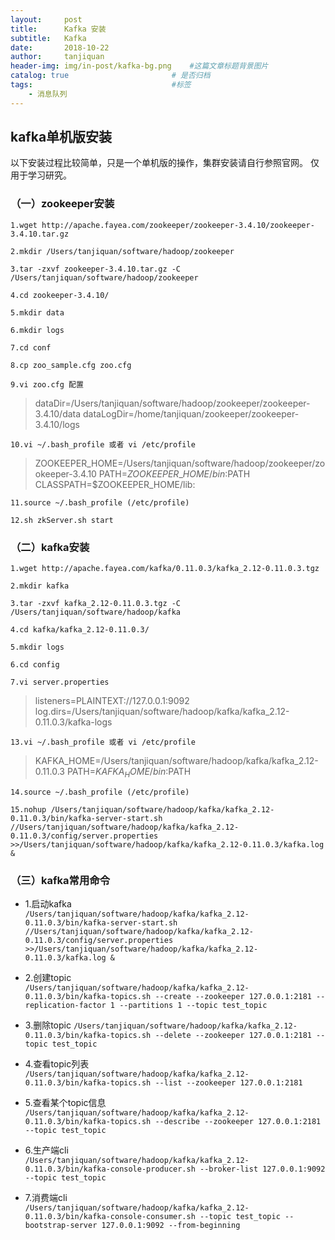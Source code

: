 ```yaml
---
layout:     post
title:      Kafka 安装
subtitle:   Kafka
date:       2018-10-22
author:     tanjiquan
header-img: img/in-post/kafka-bg.png    #这篇文章标题背景图片
catalog: true                       # 是否归档
tags:                               #标签
    - 消息队列
---
```


## kafka单机版安装

以下安装过程比较简单，只是一个单机版的操作，集群安装请自行参照官网。
仅用于学习研究。

### （一）zookeeper安装
`1.wget http://apache.fayea.com/zookeeper/zookeeper-3.4.10/zookeeper-3.4.10.tar.gz`

`2.mkdir /Users/tanjiquan/software/hadoop/zookeeper`

`3.tar -zxvf zookeeper-3.4.10.tar.gz -C /Users/tanjiquan/software/hadoop/zookeeper`

`4.cd zookeeper-3.4.10/`

`5.mkdir data`

`6.mkdir logs`

`7.cd conf`

`8.cp zoo_sample.cfg zoo.cfg` 

`9.vi zoo.cfg 配置`
> dataDir=/Users/tanjiquan/software/hadoop/zookeeper/zookeeper-3.4.10/data
dataLogDir=/home/tanjiquan/zookeeper/zookeeper-3.4.10/logs

`10.vi ~/.bash_profile 或者 vi /etc/profile`
> ZOOKEEPER\_HOME=/Users/tanjiquan/software/hadoop/zookeeper/zookeeper-3.4.10
PATH=$ZOOKEEPER\_HOME/bin:$PATH
CLASSPATH=$ZOOKEEPER\_HOME/lib:

`11.source ~/.bash_profile (/etc/profile)`

`12.sh zkServer.sh start`

### （二）kafka安装
`1.wget http://apache.fayea.com/kafka/0.11.0.3/kafka_2.12-0.11.0.3.tgz`

`2.mkdir kafka`

`3.tar -zxvf kafka_2.12-0.11.0.3.tgz -C /Users/tanjiquan/software/hadoop/kafka`

`4.cd kafka/kafka_2.12-0.11.0.3/`

`5.mkdir logs`

`6.cd config`
 
`7.vi server.properties`
> listeners=PLAINTEXT://127.0.0.1:9092
log.dirs=/Users/tanjiquan/software/hadoop/kafka/kafka_2.12-0.11.0.3/kafka-logs

`13.vi ~/.bash_profile 或者 vi /etc/profile`
> KAFKA_HOME=/Users/tanjiquan/software/hadoop/kafka/kafka_2.12-0.11.0.3
PATH=$KAFKA_HOME/bin:$PATH

`14.source ~/.bash_profile (/etc/profile)`

`15.nohup /Users/tanjiquan/software/hadoop/kafka/kafka_2.12-0.11.0.3/bin/kafka-server-start.sh //Users/tanjiquan/software/hadoop/kafka/kafka_2.12-0.11.0.3/config/server.properties >>/Users/tanjiquan/software/hadoop/kafka/kafka_2.12-0.11.0.3/kafka.log &`

### （三）kafka常用命令
*  1.启动kafka   
   `/Users/tanjiquan/software/hadoop/kafka/kafka_2.12-0.11.0.3/bin/kafka-server-start.sh //Users/tanjiquan/software/hadoop/kafka/kafka_2.12-0.11.0.3/config/server.properties >>/Users/tanjiquan/software/hadoop/kafka/kafka_2.12-0.11.0.3/kafka.log &`
*  2.创建topic   
`/Users/tanjiquan/software/hadoop/kafka/kafka_2.12-0.11.0.3/bin/kafka-topics.sh --create --zookeeper 127.0.0.1:2181 --replication-factor 1 --partitions 1 --topic test_topic`

*  3.删除topic
`/Users/tanjiquan/software/hadoop/kafka/kafka_2.12-0.11.0.3/bin/kafka-topics.sh --delete --zookeeper 127.0.0.1:2181 --topic test_topic` 

*  4.查看topic列表   
`/Users/tanjiquan/software/hadoop/kafka/kafka_2.12-0.11.0.3/bin/kafka-topics.sh --list --zookeeper 127.0.0.1:2181`

*  5.查看某个topic信息   
`/Users/tanjiquan/software/hadoop/kafka/kafka_2.12-0.11.0.3/bin/kafka-topics.sh --describe --zookeeper 127.0.0.1:2181  --topic test_topic`

*  6.生产端cli   
`/Users/tanjiquan/software/hadoop/kafka/kafka_2.12-0.11.0.3/bin/kafka-console-producer.sh --broker-list 127.0.0.1:9092 --topic test_topic` 

*  7.消费端cli   
`/Users/tanjiquan/software/hadoop/kafka/kafka_2.12-0.11.0.3/bin/kafka-console-consumer.sh --topic test_topic --bootstrap-server 127.0.0.1:9092 --from-beginning `
